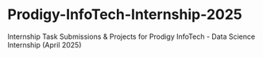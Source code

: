 # Prodigy-InfoTech-Internship-2025
Internship Task Submissions &amp; Projects for Prodigy InfoTech - Data Science Internship (April 2025)
